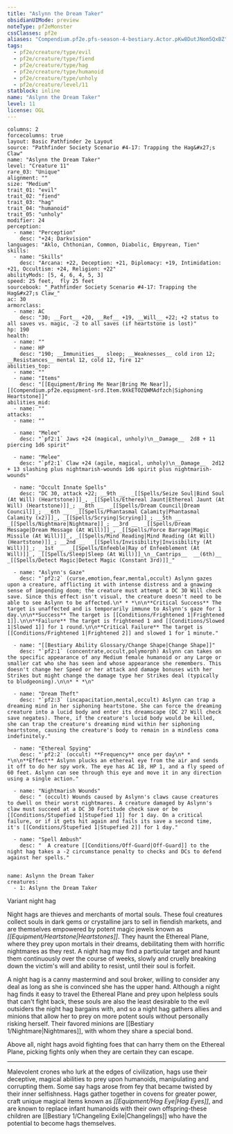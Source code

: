 ```yaml
---
title: "Aslynn the Dream Taker"
obsidianUIMode: preview
noteType: pf2eMonster
cssClasses: pf2e
aliases: "Compendium.pf2e.pfs-season-4-bestiary.Actor.pKw8DutJNom5QxBZ" 
tags:
  - pf2e/creature/type/evil
  - pf2e/creature/type/fiend
  - pf2e/creature/type/hag
  - pf2e/creature/type/humanoid
  - pf2e/creature/type/unholy
  - pf2e/creature/level/11
statblock: inline
name: "Aslynn the Dream Taker"
level: 11
license: OGL
---
```


```statblock
columns: 2
forcecolumns: true
layout: Basic Pathfinder 2e Layout
source: "Pathfinder Society Scenario #4-17: Trapping the Hag&#x27;s Claw"
name: "Aslynn the Dream Taker"
level: "Creature 11"
rare_03: "Unique"
alignment: ""
size: "Medium"
trait_01: "evil"
trait_02: "fiend"
trait_03: "hag"
trait_04: "humanoid"
trait_05: "unholy"
modifier: 24
perception:
  - name: "Perception"
    desc: "+24; Darkvision"
languages: "Aklo, Chthonian, Common, Diabolic, Empyrean, Tien"
skills:
  - name: "Skills"
    desc: "Arcana: +22, Deception: +21, Diplomacy: +19, Intimidation: +21, Occultism: +24, Religion: +22"
abilityMods: [5, 4, 6, 4, 5, 3]
speed: 25 feet,  fly 25 feet
sourcebook: "_Pathfinder Society Scenario #4-17: Trapping the Hag&#x27;s Claw_"
ac: 30
armorclass:
  - name: AC
    desc: "30; __Fort__ +20, __Ref__ +19, __Will__ +22; +2 status to all saves vs. magic, -2 to all saves (if heartstone is lost)"
hp: 190
health:
  - name: ""
  - name: HP
    desc: "190; __Immunities__  sleep; __Weaknesses__ cold iron 12; __Resistances__ mental 12, cold 12, fire 12"
abilities_top:
  - name: ""
  - name: "Items"
    desc: "[[Equipment/Bring Me Near|Bring Me Near]], [[Compendium.pf2e.equipment-srd.Item.9XkETOZQWMAdfzch|Siphoning Heartstone]]"
abilities_mid:
  - name: ""
attacks:
  - name: ""

  - name: "Melee"
    desc: "`pf2:1` Jaws +24 (magical, unholy)\n__Damage__  2d8 + 11 piercing 1d6 spirit"

  - name: "Melee"
    desc: "`pf2:1` Claw +24 (agile, magical, unholy)\n__Damage__  2d12 + 13 slashing plus nightmarish-wounds 1d6 spirit plus nightmarish-wounds"

  - name: "Occult Innate Spells"
    desc: "DC 30, attack +22; __9th __  _[[Spells/Seize Soul|Bind Soul (At Will) (Heartstone)]]_, _[[Spells/Ethereal Jaunt|Ethereal Jaunt (At Will) (Heartstone)]]_; __8th __  _[[Spells/Dream Council|Dream Council]]_; __6th __  _[[Spells/Phantasmal Calamity|Phantasmal Calamity (x2)]]_, _[[Spells/Scrying|Scrying]]_; __5th __  _[[Spells/Nightmare|Nightmare]]_; __3rd __  _[[Spells/Dream Message|Dream Message (At Will)]]_, _[[Spells/Force Barrage|Magic Missile (At Will)]]_, _[[Spells/Mind Reading|Mind Reading (At Will) (Heartstone)]]_; __2nd __  _[[Spells/Invisibility|Invisibility (At Will)]]_; __1st __  _[[Spells/Enfeeble|Ray of Enfeeblement (At Will)]]_, _[[Spells/Sleep|Sleep (At Will)]]_\n__Cantrips__  __(6th)__ _[[Spells/Detect Magic|Detect Magic (Constant 3rd)]]_"

  - name: "Aslynn's Gaze"
    desc: "`pf2:2` (curse,emotion,fear,mental,occult) Aslynn gazes upon a creature, afflicting it with intense distress and a gnawing sense of impending doom; the creature must attempt a DC 30 Will check save. Since this effect isn't visual, the creature doesn't need to be able to see Aslynn to be affected.\n* * *\n\n**Critical Success** The target is unaffected and is temporarily immune to Aslynn's gaze for 1 day.\n\n**Success** The target is [[Conditions/Frightened 1|Frightened 1]].\n\n**Failure** The target is frightened 1 and [[Conditions/Slowed 1|Slowed 1]] for 1 round.\n\n**Critical Failure** The target is [[Conditions/Frightened 1|Frightened 2]] and slowed 1 for 1 minute."

  - name: "[[Bestiary Ability Glossary/Change Shape|Change Shape]]"
    desc: "`pf2:1` (concentrate,occult,polymorph) Aslynn can takes on the specific appearance of any Medium female humanoid or any Large or smaller cat who she has seen and whose appearance she remembers. This doesn't change her Speed or her attack and damage bonuses with her Strikes but might change the damage type her Strikes deal (typically to bludgeoning).\n\n* * *\n"

  - name: "Dream Theft"
    desc: "`pf2:3` (incapacitation,mental,occult) Aslynn can trap a dreaming mind in her siphoning heartstone. She can force the dreaming creature into a lucid body and enter its dreamscape (DC 27 Will check save negates). There, if the creature's lucid body would be killed, she can trap the creature's dreaming mind within her siphoning heartstone, causing the creature's body to remain in a mindless coma indefinitely."

  - name: "Ethereal Spying"
    desc: "`pf2:2` (occult) **Frequency** once per day\n* * *\n\n**Effect** Aslynn plucks an ethereal eye from the air and sends it off to do her spy work. The eye has AC 18, HP 1, and a fly speed of 60 feet. Aslynn can see through this eye and move it in any direction using a single action."

  - name: "Nightmarish Wounds"
    desc: " (occult) Wounds caused by Aslynn's claws cause creatures to dwell on their worst nightmares. A creature damaged by Aslynn's claw must succeed at a DC 30 Fortitude check save or be [[Conditions/Stupefied 1|Stupefied 1]] for 1 day. On a critical failure, or if it gets hit again and fails its save a second time, it's [[Conditions/Stupefied 1|Stupefied 2]] for 1 day."

  - name: "Spell Ambush"
    desc: "  A creature [[Conditions/Off-Guard|Off-Guard]] to the night hag takes a -2 circumstance penalty to checks and DCs to defend against her spells."
 
```

```encounter-table
name: Aslynn the Dream Taker
creatures:
  - 1: Aslynn the Dream Taker
```


Variant night hag

Night hags are thieves and merchants of mortal souls. These foul creatures collect souls in dark gems or crystalline jars to sell in fiendish markets, and are themselves empowered by potent magic jewels known as _[[Equipment/Heartstone|Heartstones]]_. They haunt the Ethereal Plane, where they prey upon mortals in their dreams, debilitating them with horrific nightmares as they rest. A night hag may find a particular target and haunt them continuously over the course of weeks, slowly and cruelly breaking down the victim's will and ability to resist, until their soul is forfeit.

A night hag is a canny mastermind and soul broker, willing to consider any deal as long as she is convinced she has the upper hand. Although a night hag finds it easy to travel the Ethereal Plane and prey upon helpless souls that can't fight back, these souls are also the least desirable to the evil outsiders the night hag bargains with, and so a night hag gathers allies and minions that allow her to prey on more potent souls without personally risking herself. Their favored minions are [[Bestiary 1/Nightmare|Nightmares]], with whom they share a special bond.

Above all, night hags avoid fighting foes that can harry them on the Ethereal Plane, picking fights only when they are certain they can escape.

* * *

Malevolent crones who lurk at the edges of civilization, hags use their deceptive, magical abilities to prey upon humanoids, manipulating and corrupting them. Some say hags arose from fey that became twisted by their inner selfishness. Hags gather together in covens for greater power, craft unique magical items known as _[[Equipment/Hag Eye|Hag Eyes]]_, and are known to replace infant humanoids with their own offspring-these children are [[Bestiary 1/Changeling Exile|Changelings]] who have the potential to become hags themselves.
